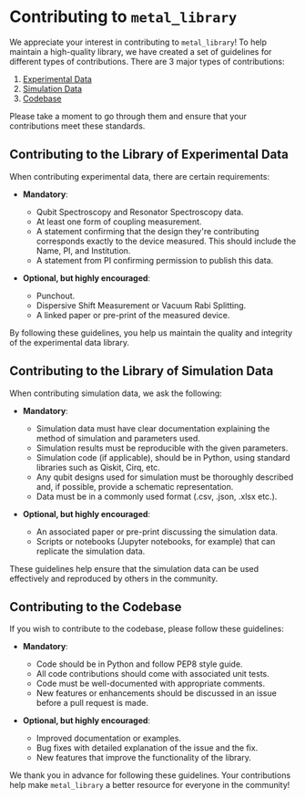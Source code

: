# Contributing to `metal_library`

We appreciate your interest in contributing to `metal_library`! To help maintain a high-quality library, we have created a set of guidelines for different types of contributions. There are 3 major types of contributions:

1. [Experimental Data](#experimental-data)
2. [Simulation Data](#simulation-data)
3. [Codebase](#codebase)

Please take a moment to go through them and ensure that your contributions meet these standards. 

## Contributing to the Library of Experimental Data <a name="experimental-data"></a>

When contributing experimental data, there are certain requirements:

- **Mandatory**:
  - Qubit Spectroscopy and Resonator Spectroscopy data.
  - At least one form of coupling measurement.
  - A statement confirming that the design they're contributing corresponds exactly to the device measured. This should include the Name, PI, and Institution.
  - A statement from PI confirming permission to publish this data.
  
- **Optional, but highly encouraged**:
  - Punchout.
  - Dispersive Shift Measurement or Vacuum Rabi Splitting.
  - A linked paper or pre-print of the measured device.

By following these guidelines, you help us maintain the quality and integrity of the experimental data library.

## Contributing to the Library of Simulation Data <a name="simulation-data"></a>

When contributing simulation data, we ask the following:

- **Mandatory**:
  - Simulation data must have clear documentation explaining the method of simulation and parameters used.
  - Simulation results must be reproducible with the given parameters.
  - Simulation code (if applicable), should be in Python, using standard libraries such as Qiskit, Cirq, etc.
  - Any qubit designs used for simulation must be thoroughly described and, if possible, provide a schematic representation.
  - Data must be in a commonly used format (.csv, .json, .xlsx etc.).

- **Optional, but highly encouraged**:
  - An associated paper or pre-print discussing the simulation data.
  - Scripts or notebooks (Jupyter notebooks, for example) that can replicate the simulation data.

These guidelines help ensure that the simulation data can be used effectively and reproduced by others in the community.

## Contributing to the Codebase <a name="codebase"></a>

If you wish to contribute to the codebase, please follow these guidelines:

- **Mandatory**:
  - Code should be in Python and follow PEP8 style guide.
  - All code contributions should come with associated unit tests.
  - Code must be well-documented with appropriate comments.
  - New features or enhancements should be discussed in an issue before a pull request is made.

- **Optional, but highly encouraged**:
  - Improved documentation or examples.
  - Bug fixes with detailed explanation of the issue and the fix.
  - New features that improve the functionality of the library.

We thank you in advance for following these guidelines. Your contributions help make `metal_library` a better resource for everyone in the community!
